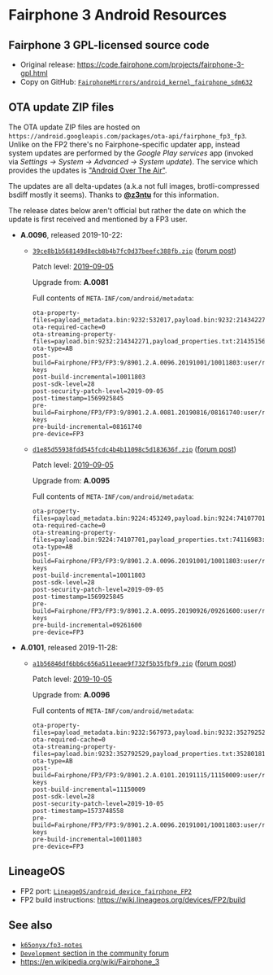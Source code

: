 # Fairphone 3 Android Resources

## Fairphone 3 GPL-licensed source code

- Original release: https://code.fairphone.com/projects/fairphone-3-gpl.html
- Copy on GitHub: [`FairphoneMirrors/android_kernel_fairphone_sdm632`](https://github.com/FairphoneMirrors/android_kernel_fairphone_sdm632)

## OTA update ZIP files

The OTA update ZIP files are hosted on `https://android.googleapis.com/packages/ota-api/fairphone_fp3_fp3`. Unlike on the FP2 there's no Fairphone-specific updater app, instead system updates are performed by the *Google Play services* app (invoked via *Settings -> System -> Advanced -> System update*). The service which provides the updates is ["Android Over The Air"](developers.google.com/android/over-the-air).

The updates are all delta-updates (a.k.a not full images, brotli-compressed bsdiff mostly it seems). Thanks to [**@z3ntu**](https://github.com/z3ntu) for this information.

The release dates below aren't official but rather the date on which the update is first received and mentioned by a FP3 user.

- **A.0096**, released 2019-10-22:
  - [`39ce8b1b568149d8ecb8b4b7fc0d37beefc388fb.zip`](https://android.googleapis.com/packages/ota-api/fairphone_fp3_fp3/39ce8b1b568149d8ecb8b4b7fc0d37beefc388fb.zip) ([forum post](https://forum.fairphone.com/t/september-security-update-released-and-more/53982/19))

    Patch level: [2019-09-05](https://source.android.com/security/bulletin/2019-09-01)

    Upgrade from: **A.0081**

    Full contents of `META-INF/com/android/metadata`:
    ```
    ota-property-files=payload_metadata.bin:9232:532017,payload.bin:9232:214342271,payload_properties.txt:214351561:155,care_map.txt:843:246,compatibility.zip:1142:8043,metadata:69:726                
    ota-required-cache=0
    ota-streaming-property-files=payload.bin:9232:214342271,payload_properties.txt:214351561:155,care_map.txt:843:246,compatibility.zip:1142:8043,metadata:69:726                  
    ota-type=AB
    post-build=Fairphone/FP3/FP3:9/8901.2.A.0096.20191001/10011803:user/release-keys
    post-build-incremental=10011803
    post-sdk-level=28
    post-security-patch-level=2019-09-05
    post-timestamp=1569925845
    pre-build=Fairphone/FP3/FP3:9/8901.2.A.0081.20190816/08161740:user/release-keys
    pre-build-incremental=08161740
    pre-device=FP3
    ```
  - [`d1e85d55938fdd545fcdc4b4b11098c5d183636f.zip`](https://android.googleapis.com/packages/ota-api/fairphone_fp3_fp3/d1e85d55938fdd545fcdc4b4b11098c5d183636f.zip) ([forum post](https://forum.fairphone.com/t/september-security-update-released-and-more/53982/20))
  
    Patch level: [2019-09-05](https://source.android.com/security/bulletin/2019-09-01)

    Upgrade from: **A.0095**

    Full contents of `META-INF/com/android/metadata`:
    ```
    ota-property-files=payload_metadata.bin:9224:453249,payload.bin:9224:74107701,payload_properties.txt:74116983:154,care_map.txt:835:246,compatibility.zip:1134:8043,metadata:69:718              
    ota-required-cache=0
    ota-streaming-property-files=payload.bin:9224:74107701,payload_properties.txt:74116983:154,care_map.txt:835:246,compatibility.zip:1134:8043,metadata:69:718                
    ota-type=AB
    post-build=Fairphone/FP3/FP3:9/8901.2.A.0096.20191001/10011803:user/release-keys
    post-build-incremental=10011803
    post-sdk-level=28
    post-security-patch-level=2019-09-05
    post-timestamp=1569925845
    pre-build=Fairphone/FP3/FP3:9/8901.2.A.0095.20190926/09261600:user/release-keys
    pre-build-incremental=09261600
    pre-device=FP3
    ```
- **A.0101**, released 2019-11-28:
  - [`a1b56846df6bb6c656a511eeae9f732f5b35fbf9.zip`](https://android.googleapis.com/packages/ota-api/fairphone_fp3_fp3/a1b56846df6bb6c656a511eeae9f732f5b35fbf9.zip) ([forum post](https://forum.fairphone.com/t/has-anybody-received-the-october-security-update-yet/55045/10))
  
    Patch level: [2019-10-05](https://source.android.com/security/bulletin/2019-10-01)

    Upgrade from: **A.0096**

    Full contents of `META-INF/com/android/metadata`:
    ```
    ota-property-files=payload_metadata.bin:9232:567973,payload.bin:9232:352792529,payload_properties.txt:352801819:155,care_map.txt:843:246,compatibility.zip:1142:8043,metadata:69:726                
    ota-required-cache=0
    ota-streaming-property-files=payload.bin:9232:352792529,payload_properties.txt:352801819:155,care_map.txt:843:246,compatibility.zip:1142:8043,metadata:69:726                  
    ota-type=AB
    post-build=Fairphone/FP3/FP3:9/8901.2.A.0101.20191115/11150009:user/release-keys
    post-build-incremental=11150009
    post-sdk-level=28
    post-security-patch-level=2019-10-05
    post-timestamp=1573748558
    pre-build=Fairphone/FP3/FP3:9/8901.2.A.0096.20191001/10011803:user/release-keys
    pre-build-incremental=10011803
    pre-device=FP3
    ```

## LineageOS

- FP2 port: [`LineageOS/android_device_fairphone_FP2`](https://github.com/LineageOS/android_device_fairphone_FP2)
- FP2 build instructions: https://wiki.lineageos.org/devices/FP2/build

## See also

- [`k65onyx/fp3-notes`](https://github.com/k65onyx/fp3-notes)
- [`Development` section in the community forum](https://forum.fairphone.com/c/participate/dev)
- https://en.wikipedia.org/wiki/Fairphone_3
